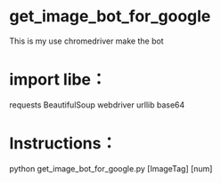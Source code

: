# get_image_bot_for_google

This is my use chromedriver make the bot

# import libe： 
  requests
  BeautifulSoup
  webdriver
  urllib
  base64

# Instructions：

 python get_image_bot_for_google.py [ImageTag] [num]
  
  
  
  
  
